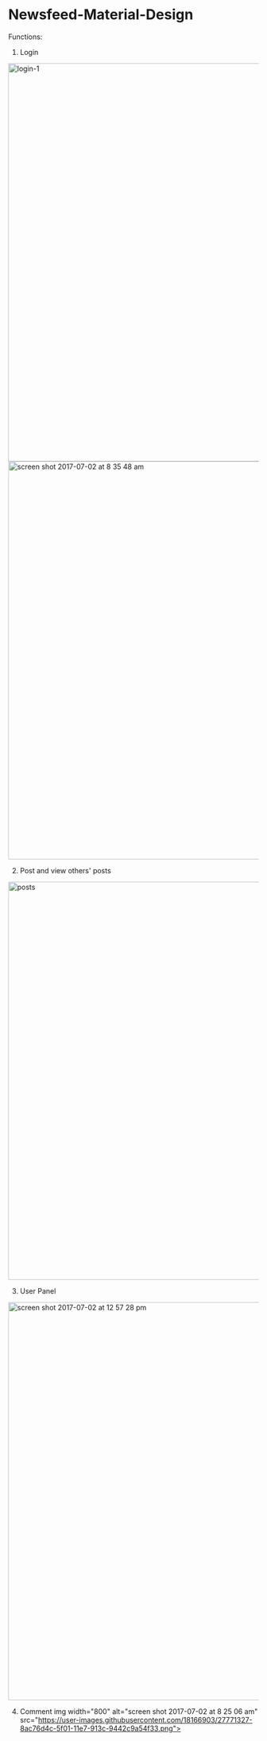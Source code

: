 # Newsfeed-Material-Design
Functions:
1. Login
<img width="800" alt="login-1" src="https://user-images.githubusercontent.com/18166903/27771294-d55d3bda-5f00-11e7-8abd-e35316305751.png">
<img width="800" alt="screen shot 2017-07-02 at 8 35 48 am" src="https://user-images.githubusercontent.com/18166903/27771332-9e8a1d7a-5f01-11e7-8f25-7324f6306f86.png">

2. Post and view others' posts
<img width="800" alt="posts" src="https://user-images.githubusercontent.com/18166903/27771308-1777c332-5f01-11e7-8ab6-edcbae6f67b1.png">

3. User Panel
<img width="800" alt="screen shot 2017-07-02 at 12 57 28 pm" src="https://user-images.githubusercontent.com/18166903/27773069-502e6cb0-5f26-11e7-9227-1fe25a49ebf6.png">


4. Comment
img width="800" alt="screen shot 2017-07-02 at 8 25 06 am" src="https://user-images.githubusercontent.com/18166903/27771327-8ac76d4c-5f01-11e7-913c-9442c9a54f33.png">
